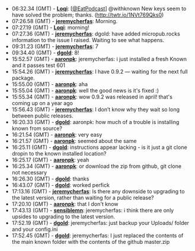 * <a id="06:32.34">06:32.34 (GMT)</a> - __[Loqi](https://github.com/Loqi)__: [<a href="https://twitter.com/EatPodcast">@EatPodcast</a>] @withknown New keys seem to have solved the problem; thanks. (http://twtr.io/1NVt769Qks0)
* <a id="07:26.58">07:26.58 (GMT)</a> - __[jeremycherfas](https://github.com/jeremycherfas)__: Morning.
* <a id="07:27.19">07:27.19 (GMT)</a> - __[Loqi](https://github.com/Loqi)__: morning!
* <a id="07:27.36">07:27.36 (GMT)</a> - __[jeremycherfas](https://github.com/jeremycherfas)__: dgold: have added micropub.rocks information to the issue I raised. Waiting to see what happens.
* <a id="09:31.23">09:31.23 (GMT)</a> - __[jeremycherfas](https://github.com/jeremycherfas)__: 7
* <a id="09:34.40">09:34.40 (GMT)</a> - __[dgold](https://github.com/dgold)__: 8!
* <a id="15:52.57">15:52.57 (GMT)</a> - __[aaronpk](https://github.com/aaronpk)__: jeremycherfas: i just installed a fresh Known and it passes test 601
* <a id="15:54.26">15:54.26 (GMT)</a> - __[jeremycherfas](https://github.com/jeremycherfas)__: I have 0.9.2 — waiting for the next full package.
* <a id="15:55.00">15:55.00 (GMT)</a> - __[aaronpk](https://github.com/aaronpk)__: aha
* <a id="15:55.04">15:55.04 (GMT)</a> - __[aaronpk](https://github.com/aaronpk)__: well the good news is it's fixed :)
* <a id="15:55.34">15:55.34 (GMT)</a> - __[aaronpk](https://github.com/aaronpk)__: wow 0.9.2 was released in april! that's coming up on a year ago
* <a id="15:56.43">15:56.43 (GMT)</a> - __[jeremycherfas](https://github.com/jeremycherfas)__: I don’t know why they wait so long between public releases.
* <a id="16:20.33">16:20.33 (GMT)</a> - __[dgold](https://github.com/dgold)__: aaronpk: how much of a trouble is installing known from source?
* <a id="16:21.54">16:21.54 (GMT)</a> - __[aaronpk](https://github.com/aaronpk)__: very easy
* <a id="16:21.57">16:21.57 (GMT)</a> - __[aaronpk](https://github.com/aaronpk)__: seemed about the same
* <a id="16:25.11">16:25.11 (GMT)</a> - __[dgold](https://github.com/dgold)__: instructions appear lacking - is it just a git clone dropin to the known installed location?
* <a id="16:25.17">16:25.17 (GMT)</a> - __[aaronpk](https://github.com/aaronpk)__: yeah
* <a id="16:25.34">16:25.34 (GMT)</a> - __[aaronpk](https://github.com/aaronpk)__: or download the zip from github, git clone not necessary
* <a id="16:26.30">16:26.30 (GMT)</a> - __[dgold](https://github.com/dgold)__: thanks
* <a id="16:43.07">16:43.07 (GMT)</a> - __[dgold](https://github.com/dgold)__: worked perfick
* <a id="17:13.16">17:13.16 (GMT)</a> - __[jeremycherfas](https://github.com/jeremycherfas)__: Is there any downside to upgrading to the latest version, rather than waiting for a public release?
* <a id="17:20.10">17:20.10 (GMT)</a> - __[aaronpk](https://github.com/aaronpk)__: that I don't know
* <a id="17:43.13">17:43.13 (GMT)</a> - __[sensiblemn](https://github.com/sensiblemn)__: jeremycherfas: i think there are only upsides to upgrading to the latest version.
* <a id="17:52.19">17:52.19 (GMT)</a> - __[dgold](https://github.com/dgold)__: jeremycherfas: just backup your Uploads/ folder and your config.ini
* <a id="17:52.45">17:52.45 (GMT)</a> - __[dgold](https://github.com/dgold)__: jeremycherfas: I just replaced the contents of the main known folder with the contents of the github master.zip

